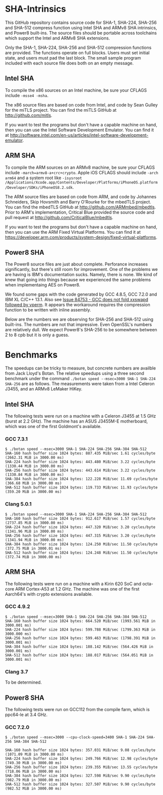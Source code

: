 # SHA-Intrinsics

This GitHub repository contains source code for SHA-1, SHA-224, SHA-256 and SHA-512 compress function using Intel SHA and ARMv8 SHA intrinsics, and Power8 built-ins. The source files should be portable across toolchains which support the Intel and ARMv8 SHA extensions.

Only the SHA-1, SHA-224, SHA-256 and SHA-512 compression functions are provided. The functions operate on full blocks. Users must set initial state, and users must pad the last block. The small sample program included with each source file does both on an empty message.

## Intel SHA

To compile the x86 sources on an Intel machine, be sure your CFLAGS include `-msse4 -msha`.

The x86 source files are based on code from Intel, and code by Sean Gulley for the miTLS project. You can find the miTLS GitHub at http://github.com/mitls.

If you want to test the programs but don't have a capable machine on hand, then you can use the Intel Software Development Emulator. You can find it at http://software.intel.com/en-us/articles/intel-software-development-emulator.

## ARM SHA

To compile the ARM sources on an ARMv8 machine, be sure your CFLAGS include `-march=armv8-a+crc+crypto`. Apple iOS CFLAGS should include `-arch arm64` and a system root like `-isysroot  /Applications/Xcode.app/Contents/Developer/Platforms/iPhoneOS.platform/Developer/SDKs/iPhoneOS8.2.sdk`.

The ARM source files are based on code from ARM, and code by Johannes Schneiders, Skip Hovsmith and Barry O'Rourke for the mbedTLS project. You can find the mbedTLS GitHub at http://github.com/ARMmbed/mbedtls. Prior to ARM's implementation, Critical Blue provided the source code and pull request at http://github.com/CriticalBlue/mbedtls.

If you want to test the programs but don't have a capable machine on hand, then you can use the ARM  Fixed Virtual Platforms. You can find it at https://developer.arm.com/products/system-design/fixed-virtual-platforms.

## Power8 SHA

The Power8 source files are just about complete. Perforance increases significantly, but there's still room for improvement. One of the problems we are having is IBM's documentation sucks. Namely, there is none. We kind of knew that going into things because we experienced the same problems when implementaing AES on Power8.

We found some gaps with the code generated by GCC 4.8.5, GCC 7.2.0 and IBM XL C/C++ 13.1. Also see [Issue 84753 - GCC does not fold xxswapd followed by vperm](http://gcc.gnu.org/bugzilla/show_bug.cgi?id=84753). It appears the workaround requires the compression function to be written with inline assembly.

Below are the numbers we are observing for SHA-256 and SHA-512 using built-ins. The numbers are not that impressive. Even OpenSSL's numbers are relatively dull. We expect Power8's SHA-256 to be somewhere between 2 to 8 cpb but it is only a guess.

# Benchmarks

The speedups can be tricky to measure, but concrete numbers are availble from Jack Lloyd's Botan. The relative speedups using a three second benchmark under the command `./botan speed --msec=3000 SHA-1 SHA-224 SHA-256` are as follows. The measurements were taken from a Intel Celeron J3455, and an ARMv8 LeMaker HiKey.

## Intel SHA

The following tests were run on a machine with a Celeron J3455 at 1.5 GHz (burst at 2.2 GHz). The machine has an ASUS J3455M-E motherboard, which was one of the first Goldmont's available.

### GCC 7.3.1

```
$ ./botan speed --msec=3000 SHA-1 SHA-224 SHA-256 SHA-384 SHA-512
SHA-160 hash buffer size 1024 bytes: 887.435 MiB/sec 1.61 cycles/byte (2662.31 MiB in 3000.00 ms)
SHA-224 hash buffer size 1024 bytes: 443.480 MiB/sec 3.22 cycles/byte (1330.44 MiB in 3000.00 ms)
SHA-256 hash buffer size 1024 bytes: 443.614 MiB/sec 3.22 cycles/byte (1330.84 MiB in 3000.00 ms)
SHA-384 hash buffer size 1024 bytes: 122.228 MiB/sec 11.69 cycles/byte (366.68 MiB in 3000.00 ms)
SHA-512 hash buffer size 1024 bytes: 119.733 MiB/sec 11.93 cycles/byte (359.20 MiB in 3000.00 ms)
```

### Clang 5.0.1

```
$ ./botan speed --msec=3000 SHA-1 SHA-224 SHA-256 SHA-384 SHA-512
SHA-160 hash buffer size 1024 bytes: 912.617 MiB/sec 1.57 cycles/byte (2737.85 MiB in 3000.00 ms)
SHA-224 hash buffer size 1024 bytes: 447.320 MiB/sec 3.20 cycles/byte (1341.96 MiB in 3000.00 ms)
SHA-256 hash buffer size 1024 bytes: 447.315 MiB/sec 3.20 cycles/byte (1341.94 MiB in 3000.00 ms)
SHA-384 hash buffer size 1024 bytes: 124.250 MiB/sec 11.50 cycles/byte (372.75 MiB in 3000.01 ms)
SHA-512 hash buffer size 1024 bytes: 124.248 MiB/sec 11.50 cycles/byte (372.74 MiB in 3000.00 ms)
```

## ARM SHA

The following tests were run on a machine with a Kirin 620 SoC and octa-core ARM Cortex-A53 at 1.2 GHz. The machine was one of the first Aarch64's with crypto extensions available.

### GCC 4.9.2

```
$ ./botan speed --msec=3000 SHA-1 SHA-224 SHA-256 SHA-384 SHA-512
SHA-160 hash buffer size 1024 bytes: 664.520 MiB/sec (1993.561 MiB in 3000.001 ms)
SHA-224 hash buffer size 1024 bytes: 599.788 MiB/sec (1799.363 MiB in 3000.000 ms)
SHA-256 hash buffer size 1024 bytes: 599.463 MiB/sec (1798.391 MiB in 3000.001 ms)
SHA-384 hash buffer size 1024 bytes: 188.142 MiB/sec (564.426 MiB in 3000.001 ms)
SHA-512 hash buffer size 1024 bytes: 188.017 MiB/sec (564.051 MiB in 3000.001 ms)
```

### Clang 3.7

To be determined.

## Power8 SHA

The following tests were run on GCC112 from the compile farm, which is ppc64-le at 3.4 GHz.

### GCC 7.2.0

```
$ ./botan speed --msec=3000 --cpu-clock-speed=3400 SHA-1 SHA-224 SHA-256 SHA-384 SHA-512

SHA-160 hash buffer size 1024 bytes: 357.031 MiB/sec 9.08 cycles/byte (1071.09 MiB in 3000.00 ms)
SHA-224 hash buffer size 1024 bytes: 249.766 MiB/sec 12.98 cycles/byte (749.30 MiB in 3000.00 ms)
SHA-256 hash buffer size 1024 bytes: 239.355 MiB/sec 13.55 cycles/byte (718.06 MiB in 3000.00 ms)
SHA-384 hash buffer size 1024 bytes: 327.598 MiB/sec 9.90 cycles/byte (982.79 MiB in 3000.00 ms)
SHA-512 hash buffer size 1024 bytes: 327.507 MiB/sec 9.90 cycles/byte (982.52 MiB in 3000.00 ms)
```